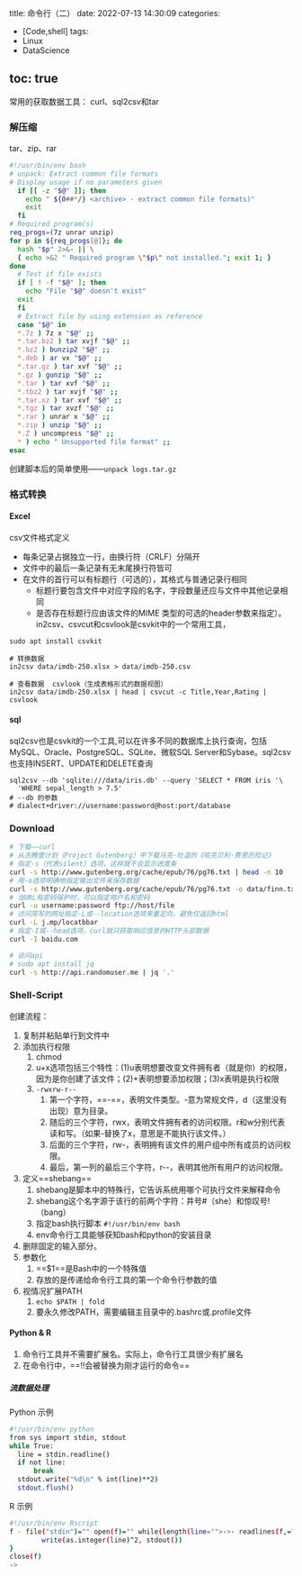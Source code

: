 title: 命令行（二）
date: 2022-07-13 14:30:09
categories:
- [Code,shell]
tags:
- Linux
- DataScience

toc: true
---

常用的获取数据工具： curl、sql2csv和tar

### 解压缩
tar、zip、rar

<!--more-->
``` sh
#!/usr/bin/env bash
# unpack: Extract common file formats
# Display usage if no parameters given
  if [[ -z "$@" ]]; then
    echo " ${0##*/} <archive> - extract common file formats)"
    exit
  fi
# Required program(s)
req_progs=(7z unrar unzip)
for p in ${req_progs[@]}; do
  hash "$p" 2>&- || \
  { echo >&2 " Required program \"$p\" not installed."; exit 1; }
done
  # Test if file exists
  if [ ! -f "$@" ]; then
    echo "File "$@" doesn't exist"
  exit
  fi
  # Extract file by using extension as reference
  case "$@" in
  *.7z ) 7z x "$@" ;;
  *.tar.bz2 ) tar xvjf "$@" ;;
  *.bz2 ) bunzip2 "$@" ;;
  *.deb ) ar vx "$@" ;;
  *.tar.gz ) tar xvf "$@" ;;
  *.gz ) gunzip "$@" ;;
  *.tar ) tar xvf "$@" ;;
  *.tbz2 ) tar xvjf "$@" ;;
  *.tar.xz ) tar xvf "$@" ;;
  *.tgz ) tar xvzf "$@" ;;
  *.rar ) unrar x "$@" ;;
  *.zip ) unzip "$@" ;;
  *.Z ) uncompress "$@" ;;
  * ) echo " Unsupported file format" ;;
esac
```
创建脚本后的简单使用——`unpack logs.tar.gz`

### 格式转换

#### Excel
csv文件格式定义
- 每条记录占据独立一行，由换行符（CRLF）分隔开
- 文件中的最后一条记录有无末尾换行符皆可
- 在文件的首行可以有标题行（可选的），其格式与普通记录行相同
  - 标题行要包含文件中对应字段的名字，字段数量还应与文件中其他记录相同
  - 是否存在标题行应由该文件的MIME
类型的可选的header参数来指定）。
in2csv、csvcut和csvlook是csvkit中的一个常用工具，
``` shell
sudo apt install csvkit

# 转换数据
in2csv data/imdb-250.xlsx > data/imdb-250.csv

# 查看数据  csvlook（生成表格形式的数据视图）
in2csv data/imdb-250.xlsx | head | csvcut -c Title,Year,Rating | csvlook
```

#### sql
sql2csv也是csvkit的一个工具,可以在许多不同的数据库上执行查询，包括MySQL、Oracle、PostgreSQL、SQLite、微软SQL Server和Sybase。sql2csv也支持INSERT、UPDATE和DELETE查询

``` shell
sql2csv --db 'sqlite:///data/iris.db' --query 'SELECT * FROM iris '\
  'WHERE sepal_length > 7.5'
# --db 的参数
# dialect+driver://username:password@host:port/database
```



### Download
``` sh
# 下载——curl
# 从古腾堡计划（Project Gutenberg）中下载马克·吐温的《哈克贝利·费恩历险记》
# 指定-s（代表silent）选项，这样就不会显示进度条
curl -s http://www.gutenberg.org/cache/epub/76/pg76.txt | head -n 10
# 用-o选项明确地指定输出文件来保存数据
curl -s http://www.gutenberg.org/cache/epub/76/pg76.txt -o data/finn.txt
# 当URL有密码保护时，可以指定用户名和密码
curl -u username:password ftp://host/file
# 访问简写的网址指定-L或--location选项来重定向，避免仅返回html
curl -L j.mp/locatbbar
# 指定-I或--head选项，curl就只获取响应信息的HTTP头部数据
curl -I baidu.com

# 访问api
# sudo apt install jq
curl -s http://api.randomuser.me | jq '.'
```


### Shell-Script
创建流程：
1. 复制并粘贴单行到文件中
2. 添加执行权限
   1. chmod
   2. u+x选项包括三个特性：(1)u表明想要改变文件拥有者（就是你）的权限，因为是你创建了该文件；(2)+表明想要添加权限；(3)x表明是执行权限
   3. `-rwxrw-r--`
      1. 第一个字符，==-==，表明文件类型。-意为常规文件，d（这里没有出现）意为目录。
      2. 随后的三个字符，rwx，表明文件拥有者的访问权限。r和w分别代表读和写。（如果-替换了x，意思是不能执行该文件。）
      3. 后面的三个字符，rw-，表明拥有该文件的用户组中所有成员的访问权限。
      4. 最后，第一列的最后三个字符，r--，表明其他所有用户的访问权限。
3. 定义==shebang==
   1. shebang是脚本中的特殊行，它告诉系统用哪个可执行文件来解释命令
   2. shebang这个名字源于该行的前两个字符：井号#（she）和惊叹号!（bang）
   3. 指定bash执行脚本 `#!/usr/bin/env bash`
   4. env命令行工具能够获知bash和python的安装目录
4. 删除固定的输入部分。
5. 参数化
   1. ==$1==是Bash中的一个特殊值
   2. 存放的是传递给命令行工具的第一个命令行参数的值
6. 视情况扩展PATH
   1. `echo $PATH | fold`
   2. 要永久修改PATH，需要编辑主目录中的.bashrc或.profile文件

#### Python & R 
1. 命令行工具并不需要扩展名。实际上，命令行工具很少有扩展名
1. 在命令行中，==!!会被替换为刚才运行的命令==


##### 流数据处理
Python 示例
``` bash
#!/usr/bin/env python
from sys import stdin, stdout
while True:
  line = stdin.readline()
  if not line:
      break
  stdout.write("%d\n" % int(line)**2)
  stdout.flush()
```

R 示例
``` bash
#!/usr/bin/env Rscript
f - file("stdin")="" open(f)="" while(length(line="">->- readlines(f,="" n="1))"> 0) {
        write(as.integer(line)^2, stdout())
}
close(f)
->
```







































































